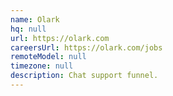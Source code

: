 ```yaml
---
name: Olark
hq: null
url: https://olark.com
careersUrl: https://olark.com/jobs
remoteModel: null
timezone: null
description: Chat support funnel.
---
```

